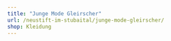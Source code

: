 ```yaml
---
title: "Junge Mode Gleirscher"
url: /neustift-im-stubaital/junge-mode-gleirscher/
shop: Kleidung
---
```

